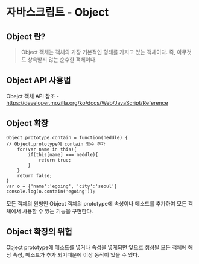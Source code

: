 # 자바스크립트 - Object

## Object 란?
> Object 객체는 객체의 가장 기본적인 형태를 가지고 있는 객체이다. 즉, 아무것도 상속받지 않는 순수한 객체이다.

## Object API 사용법
Obejct 객체 API 참조 - <https://developer.mozilla.org/ko/docs/Web/JavaScript/Reference>

## Object 확장
```
Object.prototype.contain = function(neddle) {  
// Object.prototype에 contain 함수 추가
    for(var name in this){
        if(this[name] === neddle){
            return true;
        }
    }
    return false;
}
var o = {'name':'egoing', 'city':'seoul'}
console.log(o.contain('egoing'));
```
모든 객체의 원형인 Object 객체의 prototype에 속성이나 메소드를 추가하여 모든 객체에서 사용할 수 있는 기능을 구현한다.

## Object 확장의 위험
Object prototype에 메소드를 넣거나 속성을 넣게되면 앞으로 생성될 모든 객체에 해당 속성, 메소드가 추가 되기때문에 이상 동작이 있을 수 있다.
